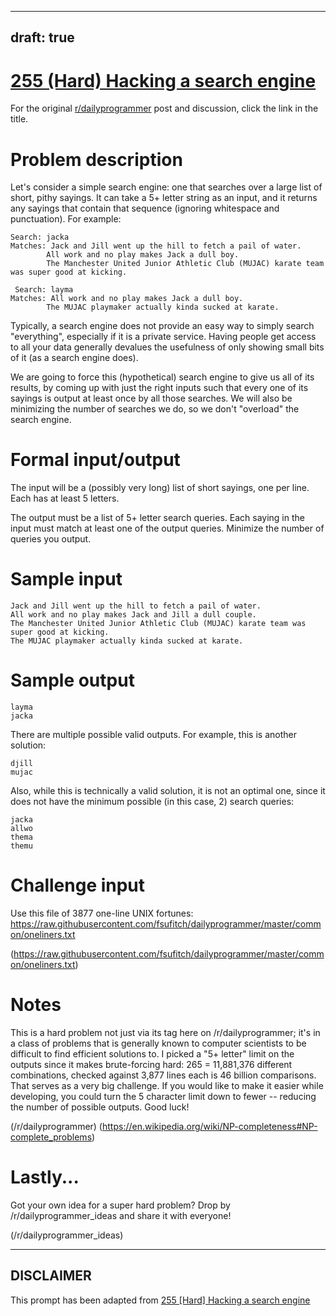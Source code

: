 ---
draft: true
----

# [255 (Hard) Hacking a search engine](https://www.reddit.com/r/dailyprogrammer/comments/47o4b6/20160226_challenge_255_hard_hacking_a_search/)

For the original [r/dailyprogrammer](https://www.reddit.com/r/dailyprogrammer/) post and discussion, click the link in the title.

# Problem description
Let's consider a simple search engine: one that searches over a large list of short, pithy sayings. It can take a 5+ letter string as an input, and it returns any sayings that contain that sequence (ignoring whitespace and punctuation). For example:


```
Search: jacka
Matches: Jack and Jill went up the hill to fetch a pail of water.
        All work and no play makes Jack a dull boy.
        The Manchester United Junior Athletic Club (MUJAC) karate team was super good at kicking.

 Search: layma
Matches: All work and no play makes Jack a dull boy.
        The MUJAC playmaker actually kinda sucked at karate.
```
Typically, a search engine does not provide an easy way to simply search "everything", especially if it is a private service. Having people get access to all your data generally devalues the usefulness of only showing small bits of it (as a search engine does). 

We are going to force this (hypothetical) search engine to give us all of its results, by coming up with just the right inputs such that every one of its sayings is output at least once by all those searches. We will also be minimizing the number of searches we do, so we don't "overload" the search engine.

# Formal input/output
The input will be a (possibly very long) list of short sayings, one per line. Each has at least 5 letters.

The output must be a list of 5+ letter search queries. Each saying in the input must match at least one of the output queries. Minimize the number of queries you output.

# Sample input

```
Jack and Jill went up the hill to fetch a pail of water.
All work and no play makes Jack and Jill a dull couple.
The Manchester United Junior Athletic Club (MUJAC) karate team was super good at kicking.
The MUJAC playmaker actually kinda sucked at karate.
```
# Sample output

```
layma
jacka
```
There are multiple possible valid outputs. For example, this is another solution:


```
djill
mujac
```
Also, while this is technically a valid solution, it is not an optimal one, since it does not have the minimum possible (in this case, 2) search queries:


```
jacka
allwo
thema
themu
```
# Challenge input
Use this file of 3877 one-line UNIX fortunes: https://raw.githubusercontent.com/fsufitch/dailyprogrammer/master/common/oneliners.txt

(https://raw.githubusercontent.com/fsufitch/dailyprogrammer/master/common/oneliners.txt)
# Notes
This is a hard problem not just via its tag here on /r/dailyprogrammer; it's in a class of problems that is generally known to computer scientists to be difficult to find efficient solutions to. I picked a "5+ letter" limit on the outputs since it makes brute-forcing hard: 265 = 11,881,376 different combinations, checked against 3,877 lines each is 46 billion comparisons. That serves as a very big challenge. If you would like to make it easier while developing, you could turn the 5 character limit down to fewer -- reducing the number of possible outputs. Good luck!

(/r/dailyprogrammer)
(https://en.wikipedia.org/wiki/NP-completeness#NP-complete_problems)
# Lastly...
Got your own idea for a super hard problem? Drop by /r/dailyprogrammer_ideas and share it with everyone!

(/r/dailyprogrammer_ideas)

----
## **DISCLAIMER**
This prompt has been adapted from [255 [Hard] Hacking a search engine](https://www.reddit.com/r/dailyprogrammer/comments/47o4b6/20160226_challenge_255_hard_hacking_a_search/
)
